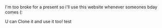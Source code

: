 I'm too broke for a present so i'll use this website whenever someones bday comes (:

U can Clone it and use it too!
test